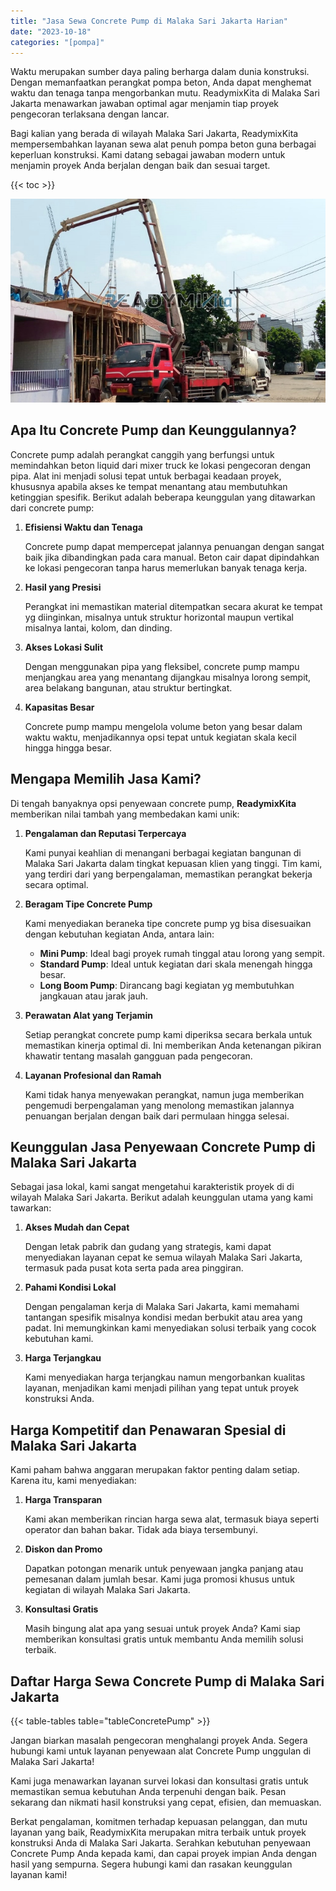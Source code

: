 ```yaml
---
title: "Jasa Sewa Concrete Pump di Malaka Sari Jakarta Harian"
date: "2023-10-18"
categories: "[pompa]"
---
```


Waktu merupakan sumber daya paling berharga dalam dunia konstruksi. Dengan memanfaatkan perangkat pompa beton, Anda dapat menghemat waktu dan tenaga tanpa mengorbankan mutu. ReadymixKita di Malaka Sari Jakarta menawarkan jawaban optimal agar menjamin tiap proyek pengecoran terlaksana dengan lancar.

Bagi kalian yang berada di wilayah Malaka Sari Jakarta, ReadymixKita mempersembahkan layanan sewa alat penuh pompa beton guna berbagai keperluan konstruksi. Kami datang sebagai jawaban modern untuk menjamin proyek Anda berjalan dengan baik dan sesuai target.

{{< toc >}}

![Jasa Sewa Concrete Pump di Malaka Sari Jakarta Harian](/images/pompa/sewa-pompa-23.jpg)

## Apa Itu Concrete Pump dan Keunggulannya?

Concrete pump adalah perangkat canggih yang berfungsi untuk memindahkan beton liquid dari mixer truck ke lokasi pengecoran dengan pipa. Alat ini menjadi solusi tepat untuk berbagai keadaan proyek, khususnya apabila akses ke tempat menantang atau membutuhkan ketinggian spesifik. Berikut adalah beberapa keunggulan yang ditawarkan dari concrete pump:

1. **Efisiensi Waktu dan Tenaga**

   Concrete pump dapat mempercepat jalannya penuangan dengan sangat baik jika dibandingkan pada cara manual. Beton cair dapat dipindahkan ke lokasi pengecoran tanpa harus memerlukan banyak tenaga kerja.

2. **Hasil yang Presisi**

   Perangkat ini memastikan material ditempatkan secara akurat ke tempat yg diinginkan, misalnya untuk struktur horizontal maupun vertikal misalnya lantai, kolom, dan dinding.

3. **Akses Lokasi Sulit**

   Dengan menggunakan pipa yang fleksibel, concrete pump mampu menjangkau area yang menantang dijangkau misalnya lorong sempit, area belakang bangunan, atau struktur bertingkat.

4. **Kapasitas Besar**

   Concrete pump mampu mengelola volume beton yang besar dalam waktu waktu, menjadikannya opsi tepat untuk kegiatan skala kecil hingga hingga besar.

## Mengapa Memilih Jasa Kami?

Di tengah banyaknya opsi penyewaan concrete pump, **ReadymixKita** memberikan nilai tambah yang membedakan kami unik:

1. **Pengalaman dan Reputasi Terpercaya**

   Kami punyai keahlian di menangani berbagai kegiatan bangunan di Malaka Sari Jakarta dalam tingkat kepuasan klien yang tinggi. Tim kami, yang terdiri dari yang berpengalaman, memastikan perangkat bekerja secara optimal.

2. **Beragam Tipe Concrete Pump**

   Kami menyediakan beraneka tipe concrete pump yg bisa disesuaikan dengan kebutuhan kegiatan Anda, antara lain:
   - **Mini Pump**: Ideal bagi proyek rumah tinggal atau lorong yang sempit.
   - **Standard Pump**: Ideal untuk kegiatan dari skala menengah hingga besar.
   - **Long Boom Pump**: Dirancang bagi kegiatan yg membutuhkan jangkauan atau jarak jauh.

3. **Perawatan Alat yang Terjamin**

   Setiap perangkat concrete pump kami diperiksa secara berkala untuk memastikan kinerja optimal di. Ini memberikan Anda ketenangan pikiran khawatir tentang masalah gangguan pada pengecoran.

4. **Layanan Profesional dan Ramah**

   Kami tidak hanya menyewakan perangkat, namun juga memberikan pengemudi berpengalaman yang menolong memastikan jalannya penuangan berjalan dengan baik dari permulaan hingga selesai.

## Keunggulan Jasa Penyewaan Concrete Pump di Malaka Sari Jakarta

Sebagai jasa lokal, kami sangat mengetahui karakteristik proyek di di wilayah Malaka Sari Jakarta. Berikut adalah keunggulan utama yang kami tawarkan:

1. **Akses Mudah dan Cepat**

   Dengan letak pabrik dan gudang yang strategis, kami dapat menyediakan layanan cepat ke semua wilayah Malaka Sari Jakarta, termasuk pada pusat kota serta pada area pinggiran.

2. **Pahami Kondisi Lokal**

   Dengan pengalaman kerja di Malaka Sari Jakarta, kami memahami tantangan spesifik misalnya kondisi medan berbukit atau area yang padat. Ini memungkinkan kami menyediakan solusi terbaik yang cocok kebutuhan kami.

3. **Harga Terjangkau**

   Kami menyediakan harga terjangkau namun mengorbankan kualitas layanan, menjadikan kami menjadi pilihan yang tepat untuk proyek konstruksi Anda.

## Harga Kompetitif dan Penawaran Spesial di Malaka Sari Jakarta

Kami paham bahwa anggaran merupakan faktor penting dalam setiap. Karena itu, kami menyediakan:

1. **Harga Transparan**

   Kami akan memberikan rincian harga sewa alat, termasuk biaya seperti operator dan bahan bakar. Tidak ada biaya tersembunyi.

2. **Diskon dan Promo**

   Dapatkan potongan menarik untuk penyewaan jangka panjang atau pemesanan dalam jumlah besar. Kami juga promosi khusus untuk kegiatan di wilayah Malaka Sari Jakarta.

3. **Konsultasi Gratis**

   Masih bingung alat apa yang sesuai untuk proyek Anda? Kami siap memberikan konsultasi gratis untuk membantu Anda memilih solusi terbaik.

## Daftar Harga Sewa Concrete Pump di Malaka Sari Jakarta

{{< table-tables table="tableConcretePump" >}}

Jangan biarkan masalah pengecoran menghalangi proyek Anda. Segera hubungi kami untuk layanan penyewaan alat Concrete Pump unggulan di Malaka Sari Jakarta!

Kami juga menawarkan layanan survei lokasi dan konsultasi gratis untuk memastikan semua kebutuhan Anda terpenuhi dengan baik. Pesan sekarang dan nikmati hasil konstruksi yang cepat, efisien, dan memuaskan.

Berkat pengalaman, komitmen terhadap kepuasan pelanggan, dan mutu layanan yang baik, ReadymixKita merupakan mitra terbaik untuk proyek konstruksi Anda di Malaka Sari Jakarta. Serahkan kebutuhan penyewaan Concrete Pump Anda kepada kami, dan capai proyek impian Anda dengan hasil yang sempurna. Segera hubungi kami dan rasakan keunggulan layanan kami!